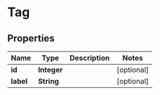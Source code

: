 # Tag

## Properties
Name | Type | Description | Notes
------------ | ------------- | ------------- | -------------
**id** | **Integer** |  |  [optional]
**label** | **String** |  |  [optional]
